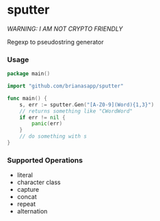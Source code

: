# sputter

_WARNING: I AM NOT CRYPTO FRIENDLY_

Regexp to pseudostring generator

### Usage
```go
package main()

import "github.com/brianasapp/sputter"

func main() {
	s, err := sputter.Gen("[A-Z0-9](Word){1,3}")
	// returns something like "CWordWord"
	if err != nil {
		panic(err)
	}
	// do something with s
}
```

### Supported Operations
 * literal
 * character class
 * capture
 * concat
 * repeat
 * alternation
